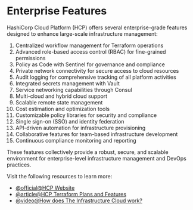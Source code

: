 # Enterprise Features

HashiCorp Cloud Platform (HCP) offers several enterprise-grade features designed to enhance large-scale infrastructure management:

1. Centralized workflow management for Terraform operations
2. Advanced role-based access control (RBAC) for fine-grained permissions
3. Policy as Code with Sentinel for governance and compliance
4. Private network connectivity for secure access to cloud resources
5. Audit logging for comprehensive tracking of all platform activities
6. Integrated secrets management with Vault
7. Service networking capabilities through Consul
8. Multi-cloud and hybrid cloud support
9. Scalable remote state management
10. Cost estimation and optimization tools
11. Customizable policy libraries for security and compliance
12. Single sign-on (SSO) and identity federation
13. API-driven automation for infrastructure provisioning
14. Collaborative features for team-based infrastructure development
15. Continuous compliance monitoring and reporting

These features collectively provide a robust, secure, and scalable environment for enterprise-level infrastructure management and DevOps practices.

Visit the following resources to learn more:

- [@official@HCP Website](https://www.hashicorp.com/cloud)
- [@article@HCP Terraform Plans and Features](https://developer.hashicorp.com/terraform/cloud-docs/overview)
- [@video@How does The Infrastructure Cloud work?](https://www.youtube.com/watch?v=zWWGsJrWj5E)